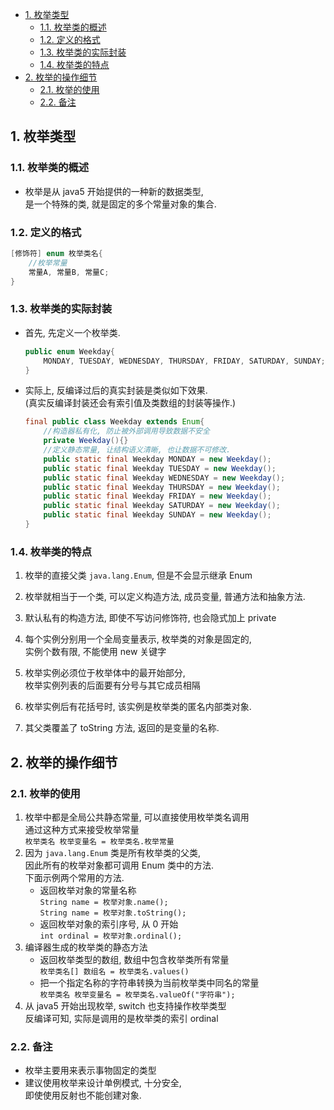 <!-- TOC -->

- [1. 枚举类型](#1-枚举类型)
  - [1.1. 枚举类的概述](#11-枚举类的概述)
  - [1.2. 定义的格式](#12-定义的格式)
  - [1.3. 枚举类的实际封装](#13-枚举类的实际封装)
  - [1.4. 枚举类的特点](#14-枚举类的特点)
- [2. 枚举的操作细节](#2-枚举的操作细节)
  - [2.1. 枚举的使用](#21-枚举的使用)
  - [2.2. 备注](#22-备注)

<!-- /TOC -->

## 1. 枚举类型

### 1.1. 枚举类的概述
- 枚举是从 java5 开始提供的一种新的数据类型,  
  是一个特殊的类, 就是固定的多个常量对象的集合.

### 1.2. 定义的格式   
  ```java
  [修饰符] enum 枚举类名{
      //枚举常量
      常量A, 常量B, 常量C;
  }
  ```

### 1.3. 枚举类的实际封装
- 首先, 先定义一个枚举类.  
  ```java
  public enum Weekday{
      MONDAY, TUESDAY, WEDNESDAY, THURSDAY, FRIDAY, SATURDAY, SUNDAY;
  }
  ```
- 实际上, 反编译过后的真实封装是类似如下效果.   
  (真实反编译封装还会有索引值及类数组的封装等操作.)  
  ```java
  final public class Weekday extends Enum{
      //构造器私有化, 防止被外部调用导致数据不安全
      private Weekday(){}
      //定义静态常量, 让结构语义清晰, 也让数据不可修改.
      public static final Weekday MONDAY = new Weekday();
      public static final Weekday TUESDAY = new Weekday();
      public static final Weekday WEDNESDAY = new Weekday();
      public static final Weekday THURSDAY = new Weekday();
      public static final Weekday FRIDAY = new Weekday();
      public static final Weekday SATURDAY = new Weekday();
      public static final Weekday SUNDAY = new Weekday();
  }
  ```

### 1.4. 枚举类的特点
1. 枚举的直接父类 `java.lang.Enum`, 但是不会显示继承 Enum  

2. 枚举就相当于一个类, 可以定义构造方法, 成员变量, 普通方法和抽象方法.    

3. 默认私有的构造方法, 即使不写访问修饰符, 也会隐式加上 private  

4. 每个实例分别用一个全局变量表示, 枚举类的对象是固定的,  
   实例个数有限, 不能使用 new 关键字   

5. 枚举实例必须位于枚举体中的最开始部分,  
   枚举实例列表的后面要有分号与其它成员相隔

6. 枚举实例后有花括号时, 该实例是枚举类的匿名内部类对象.

7. 其父类覆盖了 toString 方法, 返回的是变量的名称.

## 2. 枚举的操作细节

### 2.1. 枚举的使用
1. 枚举中都是全局公共静态常量, 可以直接使用枚举类名调用   
   通过这种方式来接受枚举常量  
   `枚举类名 枚举变量名 = 枚举类名.枚举常量`  
2. 因为 `java.lang.Enum` 类是所有枚举类的父类,  
   因此所有的枚举对象都可调用 Enum 类中的方法.    
   下面示例两个常用的方法.  
   - 返回枚举对象的常量名称    
     `String name = 枚举对象.name();`  
     `String name = 枚举对象.toString();`    
   - 返回枚举对象的索引序号, 从 0 开始    
     `int ordinal = 枚举对象.ordinal();`  
3. 编译器生成的枚举类的静态方法
   - 返回枚举类型的数组, 数组中包含枚举类所有常量  
     `枚举类名[] 数组名 = 枚举类名.values()`  
   - 把一个指定名称的字符串转换为当前枚举类中同名的常量  
     `枚举类名 枚举变量名 = 枚举类名.valueOf("字符串");`
4. 从 java5 开始出现枚举, switch 也支持操作枚举类型  
   反编译可知, 实际是调用的是枚举类的索引 ordinal 

### 2.2. 备注 
- 枚举主要用来表示事物固定的类型  
- 建议使用枚举来设计单例模式, 十分安全,  
  即使使用反射也不能创建对象.
